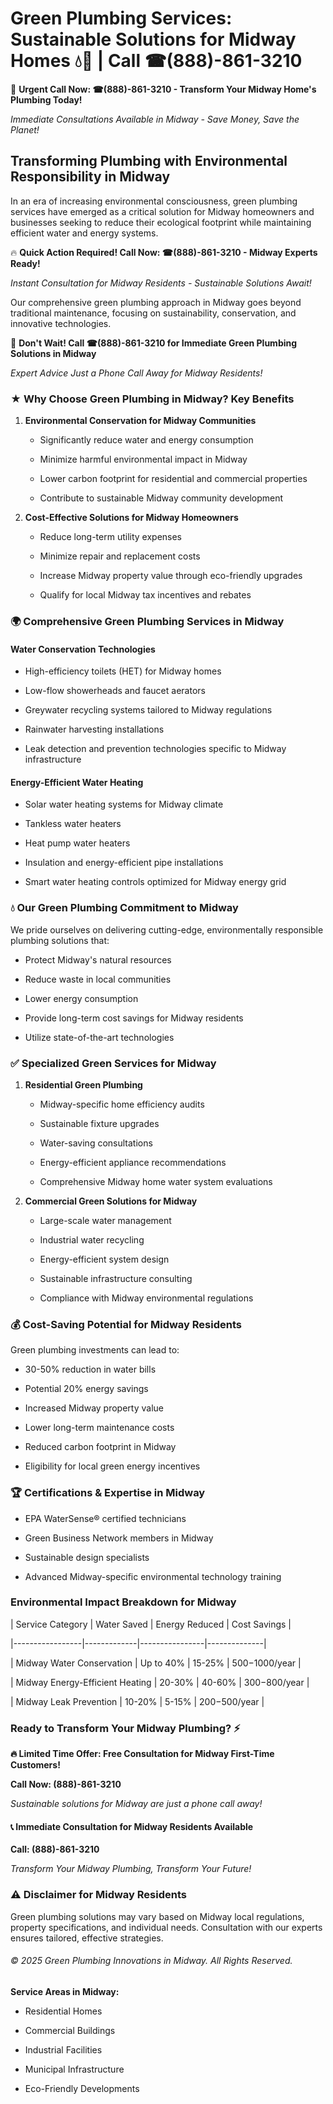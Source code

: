 # Green Plumbing Services: Sustainable Solutions for Midway Homes 💧🌿 | Call ☎(888)-861-3210

🚨 **Urgent Call Now: ☎(888)-861-3210 - Transform Your Midway Home's Plumbing Today!**
*Immediate Consultations Available in Midway - Save Money, Save the Planet!*

## Transforming Plumbing with Environmental Responsibility in Midway

In an era of increasing environmental consciousness, green plumbing services have emerged as a critical solution for Midway homeowners and businesses seeking to reduce their ecological footprint while maintaining efficient water and energy systems. 

🔥 **Quick Action Required! Call Now: ☎(888)-861-3210 - Midway Experts Ready!**
*Instant Consultation for Midway Residents - Sustainable Solutions Await!*

Our comprehensive green plumbing approach in Midway goes beyond traditional maintenance, focusing on sustainability, conservation, and innovative technologies.

🚨 **Don't Wait! Call ☎(888)-861-3210 for Immediate Green Plumbing Solutions in Midway**
*Expert Advice Just a Phone Call Away for Midway Residents!*

### ★ Why Choose Green Plumbing in Midway? Key Benefits

1. **Environmental Conservation for Midway Communities** 
   - Significantly reduce water and energy consumption
   - Minimize harmful environmental impact in Midway
   - Lower carbon footprint for residential and commercial properties
   - Contribute to sustainable Midway community development

2. **Cost-Effective Solutions for Midway Homeowners** 
   - Reduce long-term utility expenses
   - Minimize repair and replacement costs
   - Increase Midway property value through eco-friendly upgrades
   - Qualify for local Midway tax incentives and rebates

### 🌍 Comprehensive Green Plumbing Services in Midway

#### Water Conservation Technologies
- High-efficiency toilets (HET) for Midway homes
- Low-flow showerheads and faucet aerators
- Greywater recycling systems tailored to Midway regulations
- Rainwater harvesting installations
- Leak detection and prevention technologies specific to Midway infrastructure

#### Energy-Efficient Water Heating
- Solar water heating systems for Midway climate
- Tankless water heaters
- Heat pump water heaters
- Insulation and energy-efficient pipe installations
- Smart water heating controls optimized for Midway energy grid

### 💧 Our Green Plumbing Commitment to Midway

We pride ourselves on delivering cutting-edge, environmentally responsible plumbing solutions that:
- Protect Midway's natural resources
- Reduce waste in local communities
- Lower energy consumption
- Provide long-term cost savings for Midway residents
- Utilize state-of-the-art technologies

### ✅ Specialized Green Services for Midway

1. **Residential Green Plumbing**
   - Midway-specific home efficiency audits
   - Sustainable fixture upgrades
   - Water-saving consultations
   - Energy-efficient appliance recommendations
   - Comprehensive Midway home water system evaluations

2. **Commercial Green Solutions for Midway**
   - Large-scale water management
   - Industrial water recycling
   - Energy-efficient system design
   - Sustainable infrastructure consulting
   - Compliance with Midway environmental regulations

### 💰 Cost-Saving Potential for Midway Residents

Green plumbing investments can lead to:
- 30-50% reduction in water bills
- Potential 20% energy savings
- Increased Midway property value
- Lower long-term maintenance costs
- Reduced carbon footprint in Midway
- Eligibility for local green energy incentives

### 🏆 Certifications & Expertise in Midway

- EPA WaterSense® certified technicians
- Green Business Network members in Midway
- Sustainable design specialists
- Advanced Midway-specific environmental technology training

### Environmental Impact Breakdown for Midway

| Service Category | Water Saved | Energy Reduced | Cost Savings |
|-----------------|-------------|----------------|--------------|
| Midway Water Conservation | Up to 40% | 15-25% | $500-$1000/year |
| Midway Energy-Efficient Heating | 20-30% | 40-60% | $300-$800/year |
| Midway Leak Prevention | 10-20% | 5-15% | $200-$500/year |

### Ready to Transform Your Midway Plumbing? ⚡

**🔥 Limited Time Offer: Free Consultation for Midway First-Time Customers!**

**Call Now: (888)-861-3210**
*Sustainable solutions for Midway are just a phone call away!*

#### 📞 Immediate Consultation for Midway Residents Available

**Call: (888)-861-3210**
*Transform Your Midway Plumbing, Transform Your Future!*

### ⚠️ Disclaimer for Midway Residents

Green plumbing solutions may vary based on Midway local regulations, property specifications, and individual needs. Consultation with our experts ensures tailored, effective strategies.

###### © 2025 Green Plumbing Innovations in Midway. All Rights Reserved.

**Service Areas in Midway:** 
- Residential Homes
- Commercial Buildings
- Industrial Facilities
- Municipal Infrastructure
- Eco-Friendly Developments